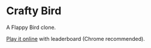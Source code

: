 # Crafty Bird

A Flappy Bird clone.

[Play it online](http://static.florentpoujol.fr/porfolio/craftybird/index.php) with leaderboard (Chrome recommended).